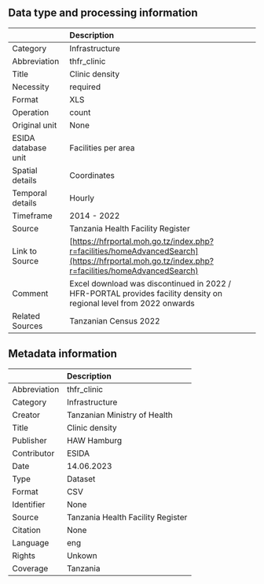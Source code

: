 ## Data type and processing information 

|                     | Description                                                                                                                                    |
|:--------------------|:-----------------------------------------------------------------------------------------------------------------------------------------------|
| Category            | Infrastructure                                                                                                                                 |
| Abbreviation        | thfr_clinic                                                                                                                                    |
| Title               | Clinic density                                                                                                                                 |
| Necessity           | required                                                                                                                                       |
| Format              | XLS                                                                                                                                            |
| Operation           | count                                                                                                                                          |
| Original unit       | None                                                                                                                                           |
| ESIDA database unit | Facilities per area                                                                                                                            |
| Spatial details     | Coordinates                                                                                                                                    |
| Temporal details    | Hourly                                                                                                                                         |
| Timeframe           | 2014 - 2022                                                                                                                                    |
| Source              | Tanzania Health Facility Register                                                                                                              |
| Link to Source      | [https://hfrportal.moh.go.tz/index.php?r=facilities/homeAdvancedSearch](https://hfrportal.moh.go.tz/index.php?r=facilities/homeAdvancedSearch) |
| Comment             | Excel download was discontinued in 2022 / HFR-PORTAL provides facility density on regional level from 2022 onwards                             |
| Related Sources     | Tanzanian Census 2022                                                                                                                          |

## Metadata information 

|              | Description                       |
|:-------------|:----------------------------------|
| Abbreviation | thfr_clinic                       |
| Category     | Infrastructure                    |
| Creator      | Tanzanian Ministry of Health      |
| Title        | Clinic density                    |
| Publisher    | HAW Hamburg                       |
| Contributor  | ESIDA                             |
| Date         | 14.06.2023                        |
| Type         | Dataset                           |
| Format       | CSV                               |
| Identifier   | None                              |
| Source       | Tanzania Health Facility Register |
| Citation     | None                              |
| Language     | eng                               |
| Rights       | Unkown                            |
| Coverage     | Tanzania                          |